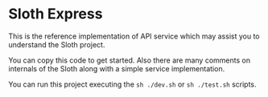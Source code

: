# Sloth Express

This is the reference implementation of API service which may assist you to
understand the Sloth project.

You can copy this code to get started. Also there are many comments on internals
of the Sloth along with a simple service implementation.

You can run this project executing the `sh ./dev.sh` or `sh ./test.sh` scripts.
